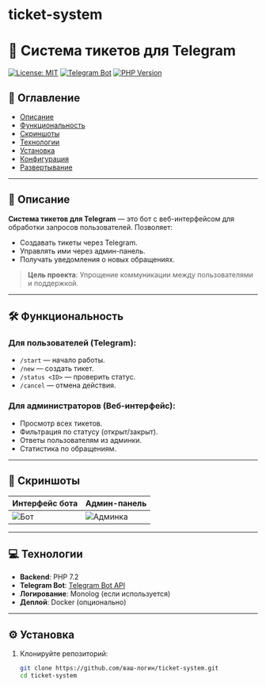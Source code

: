 # ticket-system
# 🎫 Система тикетов для Telegram

[![License: MIT](https://img.shields.io/badge/License-MIT-yellow.svg)](LICENSE)
[![Telegram Bot](https://img.shields.io/badge/Telegram-Bot-blue.svg)](https://core.telegram.org/bots)
[![PHP Version](https://img.shields.io/badge/PHP-8.2%2B-777BB3.svg)](https://php.net/)

## 📌 Оглавление
- [Описание](#-описание)
- [Функциональность](#-функциональность)
- [Скриншоты](#-скриншоты)
- [Технологии](#-технологии)
- [Установка](#-установка)
- [Конфигурация](#-конфигурация)
- [Развертывание](#-развертывание)

---

## 📝 Описание
**Система тикетов для Telegram** — это бот с веб-интерфейсом для обработки запросов пользователей. Позволяет:
- Создавать тикеты через Telegram.
- Управлять ими через админ-панель.
- Получать уведомления о новых обращениях.

> **Цель проекта**: Упрощение коммуникации между пользователями и поддержкой.

---

## 🛠 Функциональность
### Для пользователей (Telegram):
- `/start` — начало работы.
- `/new` — создать тикет.
- `/status <ID>` — проверить статус.
- `/cancel` — отмена действия.

### Для администраторов (Веб-интерфейс):
- Просмотр всех тикетов.
- Фильтрация по статусу (открыт/закрыт).
- Ответы пользователям из админки.
- Статистика по обращениям.

---

## 📸 Скриншоты
| Интерфейс бота | Админ-панель |
|----------------|--------------|
| ![Бот](/screenshots/bot_ui.png) | ![Админка](/screenshots/admin_ui.png) |

---

## 💻 Технологии
- **Backend**: PHP 7.2
- **Telegram Bot**: [Telegram Bot API](https://core.telegram.org/bots/api)
- **Логирование**: Monolog (если используется)
- **Деплой**: Docker (опционально)

---

## ⚙️ Установка
1. Клонируйте репозиторий:
   ```bash
   git clone https://github.com/ваш-логин/ticket-system.git
   cd ticket-system
